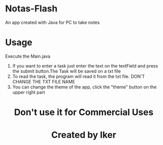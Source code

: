 # Notas-Flash
An app created with Java for PC to take notes 

# Usage
Execute the Main.java

1. If you want to enter a task just enter the text on the textField and press the submit button.The Task will be saved on a txt file
2. To read the task, the program will read it from the txt file. DON'T CHANGE THE TXT FILE NAME
3. You can change the theme of the app, click the "theme" button on the upper right part

<h1 align=center> Don't use it for Commercial Uses </h1>


<h1 align=center> Created by Iker </h1>
